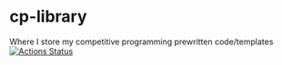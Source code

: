 # cp-library
Where I store my competitive programming prewritten code/templates
[![Actions Status](https://github.com/12tqian/cp-library/workflows/verify/badge.svg)](https://github.com/12tqian/cp-library/actions)
